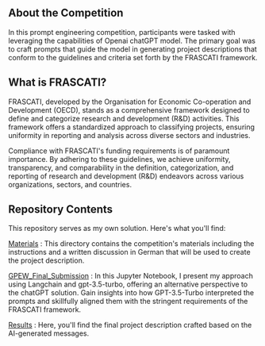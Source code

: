 ## About the Competition

In this prompt engineering competition, participants were tasked with leveraging the capabilities of Openai chatGPT model. The primary goal was to craft prompts that guide the model in generating project descriptions that conform to the guidelines and criteria set forth by the FRASCATI framework.

## What is FRASCATI?

FRASCATI, developed by the Organisation for Economic Co-operation and Development (OECD), stands as a comprehensive framework designed to define and categorize research and development (R&D) activities. This framework offers a standardized approach to classifying projects, ensuring uniformity in reporting and analysis across diverse sectors and industries.

Compliance with FRASCATI's funding requirements is of paramount importance. By adhering to these guidelines, we achieve uniformity, transparency, and comparability in the definition, categorization, and reporting of research and development (R&D) endeavors across various organizations, sectors, and countries. 

## Repository Contents

This repository serves as my own solution. Here's what you'll find:

[Materials](https://github.com/Rim-chan/Prompt-Engineering/tree/main/Materials) : This directory contains the competition's materials including the instructions and a written discussion in German that will be used to create the project description.

[GPEW_Final_Submission](https://github.com/Rim-chan/Prompt-Engineering/blob/main/GPEW_Final_Submission.ipynb) : In this Jupyter Notebook, I present my approach using Langchain and gpt-3.5-turbo, offering an alternative perspective to the chatGPT solution. Gain insights into how GPT-3.5-Turbo interpreted the prompts and skillfully aligned them with the stringent requirements of the FRASCATI framework.

[Results](https://github.com/Rim-chan/Prompt-Engineering/tree/main/Results) : Here, you'll find the final project description crafted based on the AI-generated messages.
